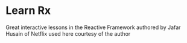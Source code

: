 Learn Rx
========

Great interactive lessons in the Reactive Framework
authored by Jafar Husain of Netflix
used here courtesy of the author
